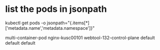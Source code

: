 # list the pods in jsonpath 
kubectl get pods -o jsonpath="{.items[*]['metadata.name','metadata.namespace']}"

multi-container-pod nginx-kusc00101 webtool-132-control-plane default default default